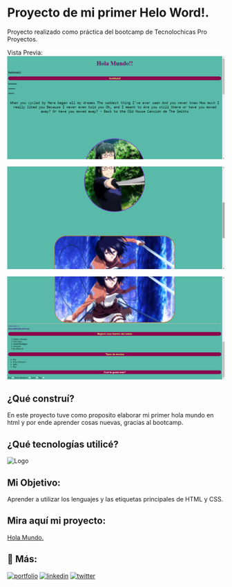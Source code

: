 # Proyecto de mi primer Helo Word!.

Proyecto realizado como práctica del bootcamp de Tecnolochicas Pro Proyectos.

Vista Previa:
![Inicio](captura1.png)


![Intermedio](captura2.png)


![Final](captura3.png)

## ¿Qué construí? 

En este proyecto tuve como proposito elaborar mi primer hola mundo en html y por ende aprender cosas nuevas, gracias al bootcamp.

## ¿Qué tecnologías utilicé?

![Logo](https://www.ionos.es/digitalguide/fileadmin/DigitalGuide/Teaser/html-tagst.jpg)

## Mi Objetivo:
Aprender a utilizar los lenguajes y las etiquetas principales de HTML y CSS.

## Mira aquí mi proyecto:
[Hola Mundo.](https://hello-word-sigma.vercel.app/)

## 🔗 Más:
[![portfolio](https://img.shields.io/badge/my_portfolio-000?style=for-the-badge&logo=ko-fi&logoColor=white)](https://valeriavazquez19.github.io/)
[![linkedin](https://img.shields.io/badge/linkedin-0A66C2?style=for-the-badge&logo=linkedin&logoColor=white)](https://www.linkedin.com/in/vazquez-valeria-b73bb1273/)
[![twitter](https://img.shields.io/badge/twitter-1DA1F2?style=for-the-badge&logo=twitter&logoColor=white)](https://twitter.com/VazquezVale19?t=K2PoA4ZCTuW8046si5L6Pg&s=09)
